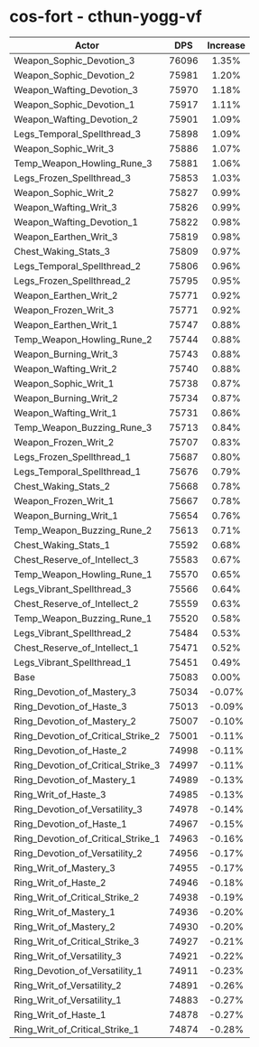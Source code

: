 # cos-fort - cthun-yogg-vf
| Actor | DPS | Increase |
|---|:---:|:---:|
|Weapon_Sophic_Devotion_3|76096|1.35%|
|Weapon_Sophic_Devotion_2|75981|1.20%|
|Weapon_Wafting_Devotion_3|75970|1.18%|
|Weapon_Sophic_Devotion_1|75917|1.11%|
|Weapon_Wafting_Devotion_2|75901|1.09%|
|Legs_Temporal_Spellthread_3|75898|1.09%|
|Weapon_Sophic_Writ_3|75886|1.07%|
|Temp_Weapon_Howling_Rune_3|75881|1.06%|
|Legs_Frozen_Spellthread_3|75853|1.03%|
|Weapon_Sophic_Writ_2|75827|0.99%|
|Weapon_Wafting_Writ_3|75826|0.99%|
|Weapon_Wafting_Devotion_1|75822|0.98%|
|Weapon_Earthen_Writ_3|75819|0.98%|
|Chest_Waking_Stats_3|75809|0.97%|
|Legs_Temporal_Spellthread_2|75806|0.96%|
|Legs_Frozen_Spellthread_2|75795|0.95%|
|Weapon_Earthen_Writ_2|75771|0.92%|
|Weapon_Frozen_Writ_3|75771|0.92%|
|Weapon_Earthen_Writ_1|75747|0.88%|
|Temp_Weapon_Howling_Rune_2|75744|0.88%|
|Weapon_Burning_Writ_3|75743|0.88%|
|Weapon_Wafting_Writ_2|75740|0.88%|
|Weapon_Sophic_Writ_1|75738|0.87%|
|Weapon_Burning_Writ_2|75734|0.87%|
|Weapon_Wafting_Writ_1|75731|0.86%|
|Temp_Weapon_Buzzing_Rune_3|75713|0.84%|
|Weapon_Frozen_Writ_2|75707|0.83%|
|Legs_Frozen_Spellthread_1|75687|0.80%|
|Legs_Temporal_Spellthread_1|75676|0.79%|
|Chest_Waking_Stats_2|75668|0.78%|
|Weapon_Frozen_Writ_1|75667|0.78%|
|Weapon_Burning_Writ_1|75654|0.76%|
|Temp_Weapon_Buzzing_Rune_2|75613|0.71%|
|Chest_Waking_Stats_1|75592|0.68%|
|Chest_Reserve_of_Intellect_3|75583|0.67%|
|Temp_Weapon_Howling_Rune_1|75570|0.65%|
|Legs_Vibrant_Spellthread_3|75566|0.64%|
|Chest_Reserve_of_Intellect_2|75559|0.63%|
|Temp_Weapon_Buzzing_Rune_1|75520|0.58%|
|Legs_Vibrant_Spellthread_2|75484|0.53%|
|Chest_Reserve_of_Intellect_1|75471|0.52%|
|Legs_Vibrant_Spellthread_1|75451|0.49%|
|Base|75083|0.00%|
|Ring_Devotion_of_Mastery_3|75034|-0.07%|
|Ring_Devotion_of_Haste_3|75013|-0.09%|
|Ring_Devotion_of_Mastery_2|75007|-0.10%|
|Ring_Devotion_of_Critical_Strike_2|75001|-0.11%|
|Ring_Devotion_of_Haste_2|74998|-0.11%|
|Ring_Devotion_of_Critical_Strike_3|74997|-0.11%|
|Ring_Devotion_of_Mastery_1|74989|-0.13%|
|Ring_Writ_of_Haste_3|74985|-0.13%|
|Ring_Devotion_of_Versatility_3|74978|-0.14%|
|Ring_Devotion_of_Haste_1|74967|-0.15%|
|Ring_Devotion_of_Critical_Strike_1|74963|-0.16%|
|Ring_Devotion_of_Versatility_2|74956|-0.17%|
|Ring_Writ_of_Mastery_3|74955|-0.17%|
|Ring_Writ_of_Haste_2|74946|-0.18%|
|Ring_Writ_of_Critical_Strike_2|74938|-0.19%|
|Ring_Writ_of_Mastery_1|74936|-0.20%|
|Ring_Writ_of_Mastery_2|74930|-0.20%|
|Ring_Writ_of_Critical_Strike_3|74927|-0.21%|
|Ring_Writ_of_Versatility_3|74921|-0.22%|
|Ring_Devotion_of_Versatility_1|74911|-0.23%|
|Ring_Writ_of_Versatility_2|74891|-0.26%|
|Ring_Writ_of_Versatility_1|74883|-0.27%|
|Ring_Writ_of_Haste_1|74878|-0.27%|
|Ring_Writ_of_Critical_Strike_1|74874|-0.28%|
